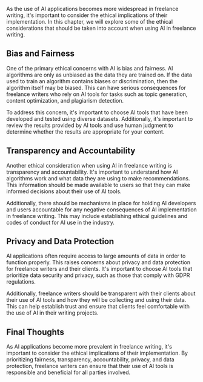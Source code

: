 

As the use of AI applications becomes more widespread in freelance writing, it's important to consider the ethical implications of their implementation. In this chapter, we will explore some of the ethical considerations that should be taken into account when using AI in freelance writing.

Bias and Fairness
-----------------

One of the primary ethical concerns with AI is bias and fairness. AI algorithms are only as unbiased as the data they are trained on. If the data used to train an algorithm contains biases or discrimination, then the algorithm itself may be biased. This can have serious consequences for freelance writers who rely on AI tools for tasks such as topic generation, content optimization, and plagiarism detection.

To address this concern, it's important to choose AI tools that have been developed and tested using diverse datasets. Additionally, it's important to review the results provided by AI tools and use human judgment to determine whether the results are appropriate for your content.

Transparency and Accountability
-------------------------------

Another ethical consideration when using AI in freelance writing is transparency and accountability. It's important to understand how AI algorithms work and what data they are using to make recommendations. This information should be made available to users so that they can make informed decisions about their use of AI tools.

Additionally, there should be mechanisms in place for holding AI developers and users accountable for any negative consequences of AI implementation in freelance writing. This may include establishing ethical guidelines and codes of conduct for AI use in the industry.

Privacy and Data Protection
---------------------------

AI applications often require access to large amounts of data in order to function properly. This raises concerns about privacy and data protection for freelance writers and their clients. It's important to choose AI tools that prioritize data security and privacy, such as those that comply with GDPR regulations.

Additionally, freelance writers should be transparent with their clients about their use of AI tools and how they will be collecting and using their data. This can help establish trust and ensure that clients feel comfortable with the use of AI in their writing projects.

Final Thoughts
--------------

As AI applications become more prevalent in freelance writing, it's important to consider the ethical implications of their implementation. By prioritizing fairness, transparency, accountability, privacy, and data protection, freelance writers can ensure that their use of AI tools is responsible and beneficial for all parties involved.
